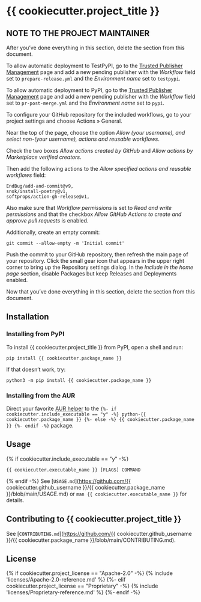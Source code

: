 # {{ cookiecutter.project_title }}

## NOTE TO THE PROJECT MAINTAINER

After you’ve done everything in this section, delete the section from
this document.

To allow automatic deployment to TestPyPI, go to the
[Trusted Publisher Management](https://test.pypi.org/manage/account/publishing/)
page and add a new pending publisher with the *Workflow* field set to
`prepare-release.yml` and the *Environment name* set to `testpypi`.

To allow automatic deployment to PyPI, go to the
[Trusted Publisher Management](https://pypi.org/manage/account/publishing/)
page and add a new pending publisher with the *Workflow* field set to
`pr-post-merge.yml` and the *Environment name* set to `pypi`.

To configure your GitHub repository for the included workflows, go to
your project settings and choose Actions » General.

Near the top of the page, choose the option *Allow (your username),
and select non-(your username), actions and reusable workflows*.

Check the two boxes *Allow actions created by GitHub* and *Allow
actions by Marketplace verified creators*.

Then add the following actions to the *Allow specified actions and
reusable workflows* field:

```plain
EndBug/add-and-commit@v9,
snok/install-poetry@v1,
softprops/action-gh-release@v1,
```

Also make sure that *Workflow permissions* is set to *Read and write
permissions* and that the checkbox *Allow GitHub Actions to create
and approve pull requests* is enabled.

Additionally, create an empty commit:

```shell
git commit --allow-empty -m 'Initial commit'
```

Push the commit to your GitHub repository, then refresh the main page
of your repository. Click the small gear icon that appears in the
upper right corner to bring up the Repository settings dialog.
In the *Include in the home page* section, disable Packages but keep
Releases and Deployments enabled.

Now that you’ve done everything in this section, delete the section from
this document.

## Installation

### Installing from PyPI

To install {{ cookiecutter.project_title }} from PyPI, open a shell and run:

```shell
pip install {{ cookiecutter.package_name }}
```

If that doesn’t work, try:

```shell
python3 -m pip install {{ cookiecutter.package_name }}
```

### Installing from the AUR

Direct your favorite
[AUR helper](https://wiki.archlinux.org/title/AUR_helpers) to the
`
{%- if cookiecutter.include_executable == "y" -%}
    python-{{ cookiecutter.package_name }}
{%- else -%}
    {{ cookiecutter.package_name }}
{%- endif -%}
` package.

## Usage

{% if cookiecutter.include_executable == "y" -%}
```shell
{{ cookiecutter.executable_name }} [FLAGS] COMMAND
```

{% endif -%}
See [`USAGE.md`](https://github.com/{{ cookiecutter.github_username }}/{{ cookiecutter.package_name }}/blob/main/USAGE.md) or `man {{ cookiecutter.executable_name }}` for details.

## Contributing to {{ cookiecutter.project_title }}

See [`CONTRIBUTING.md`](https://github.com/{{ cookiecutter.github_username }}/{{ cookiecutter.package_name }}/blob/main/CONTRIBUTING.md).

## License

{% if cookiecutter.project_license == "Apache-2.0" -%}
{% include 'licenses/Apache-2.0-reference.md' %}
{%- elif cookiecutter.project_license == "Proprietary" -%}
{% include 'licenses/Proprietary-reference.md' %}
{%- endif -%}
